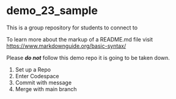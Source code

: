 # demo_23_sample
This is a group repository for students to connect to

To learn more about the markup of a README.md file visit https://www.markdownguide.org/basic-syntax/ 

Please ***do not*** follow this demo repo it is going to be taken down.

<ol>
<li>Set up a Repo</li>
<li>Enter Codespace</li>
<li>Commit with message</li>
<li>Merge with main branch</li>
</ol>